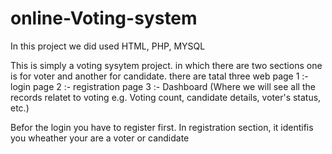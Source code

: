 # online-Voting-system
 In this project we did used HTML, PHP, MYSQL  
 
 This is simply a voting sysytem project.
in which there are two sections one is for voter and another for candidate.
there are tatal three web page 
1 :-  login page
2 :-  registration page
3 :-  Dashboard (Where we will see all the records relatet to voting e.g. Voting count, candidate details, voter's status, etc.)

Befor the login you have to register first.
In registration section, it identifis you wheather your are a voter or candidate
